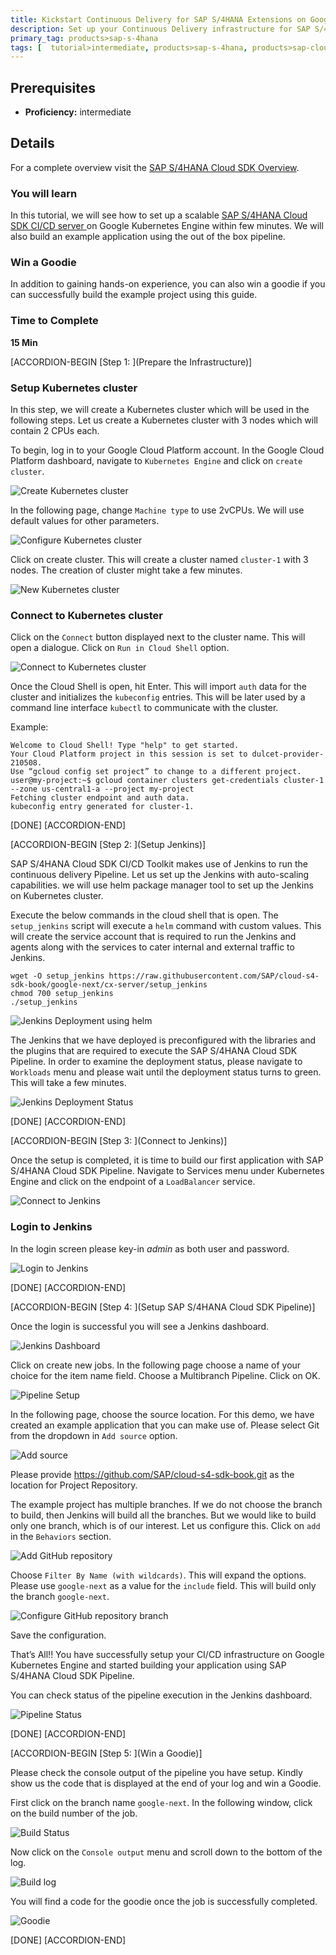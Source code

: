 ```yaml
---
title: Kickstart Continuous Delivery for SAP S/4HANA Extensions on Google Kubernetes Engine
description: Set up your Continuous Delivery infrastructure for SAP S/4HANA Extension applications on Google Kubernetes Engine.
primary_tag: products>sap-s-4hana
tags: [  tutorial>intermediate, products>sap-s-4hana, products>sap-cloud-platform, products>sap-s-4hana-cloud-sdk, topic>cloud, topic>Continues delivery ]
---
```


## Prerequisites  
 - **Proficiency:** intermediate

## Details
For a complete overview visit the [SAP S/4HANA Cloud SDK Overview](https://blogs.sap.com/2017/05/10/first-steps-with-sap-s4hana-cloud-sdk/).

### You will learn  
In this tutorial, we will see how to set up a scalable [SAP S/4HANA Cloud SDK CI/CD server ](https://www.sap.com/germany/developer/topics/s4hana-cloud-sdk.html) on Google Kubernetes Engine within few minutes. We will also build an example application using the out of the box pipeline.

### Win a Goodie
In addition to gaining hands-on experience, you can also win a goodie if you can successfully build the example project using this guide.

### Time to Complete
**15 Min**

[ACCORDION-BEGIN [Step 1: ](Prepare the Infrastructure)]
### Setup Kubernetes cluster

In this step, we will create a Kubernetes cluster which will be used in the following steps.  Let us create a Kubernetes cluster with 3 nodes which will contain 2 CPUs each.

To begin, log in to your Google Cloud Platform account. In the Google Cloud Platform dashboard, navigate to `Kubernetes Engine` and click on `create cluster`.

![Create Kubernetes cluster](images/1.PNG)

In the following page, change `Machine type` to use 2vCPUs. We will use default values for other parameters.

![Configure Kubernetes cluster](images/2.PNG)

Click on create cluster. This will create a cluster named `cluster-1` with 3 nodes.  The creation of cluster might take a few minutes.

![New Kubernetes cluster](images/4.PNG)

### Connect to Kubernetes cluster

Click on the `Connect` button displayed next to the cluster name. This will open a dialogue. Click on `Run in Cloud Shell` option.

![Connect to Kubernetes cluster](images/5.PNG)

Once the Cloud Shell is open, hit Enter. This will import `auth` data for the cluster and initializes the `kubeconfig` entries. This will be later used by a command line interface `kubectl` to communicate with the cluster.

Example:

```
Welcome to Cloud Shell! Type "help" to get started.
Your Cloud Platform project in this session is set to dulcet-provider-210508.
Use “gcloud config set project” to change to a different project.
user@my-project:~$ gcloud container clusters get-credentials cluster-1 --zone us-central1-a --project my-project
Fetching cluster endpoint and auth data.
kubeconfig entry generated for cluster-1.
```

[DONE]
[ACCORDION-END]

[ACCORDION-BEGIN [Step 2: ](Setup Jenkins)]

SAP S/4HANA Cloud SDK CI/CD Toolkit makes use of Jenkins to run the continuous delivery Pipeline. Let us set up the Jenkins with auto-scaling capabilities. we will use helm package manager tool to set up the Jenkins on Kubernetes cluster.

Execute the below commands in the cloud shell that is open. The `setup_jenkins` script will execute a `helm` command with custom values. This will create the service account that is required to run the Jenkins and agents along with the services to cater internal and external traffic to Jenkins.

```
wget -O setup_jenkins https://raw.githubusercontent.com/SAP/cloud-s4-sdk-book/google-next/cx-server/setup_jenkins
chmod 700 setup_jenkins
./setup_jenkins
```

![Jenkins Deployment using helm](images/9.PNG)

The Jenkins that we have deployed is preconfigured with the libraries and the plugins that are required to execute the SAP S/4HANA Cloud SDK Pipeline.
In order to examine the deployment status, please navigate to `Workloads` menu and please wait until the deployment status turns to green. This will take a few minutes.

![Jenkins Deployment Status](images/11.PNG)

[DONE]
[ACCORDION-END]

[ACCORDION-BEGIN [Step 3: ](Connect to Jenkins)]

Once the setup is completed, it is time to build our first application with SAP S/4HANA Cloud SDK Pipeline. Navigate to Services menu under Kubernetes Engine and click on the endpoint of a `LoadBalancer` service.

![Connect to Jenkins](images/10.PNG)

### Login to Jenkins

In the login screen please key-in *admin* as both user and password.  

![Login to Jenkins](images/12.PNG)

[DONE]
[ACCORDION-END]

[ACCORDION-BEGIN [Step 4: ](Setup SAP S/4HANA Cloud SDK Pipeline)]

Once the login is successful you will see a Jenkins dashboard.

![Jenkins Dashboard](images/13.PNG)

Click on create new jobs. In the following page choose a name of your choice for the item name field.  Choose a Multibranch Pipeline. Click on OK.

![Pipeline Setup](images/14.PNG)

In the following page, choose the source location. For this demo, we have created an example application that you can make use of. Please select Git from the dropdown in `Add source` option.

![Add source](images/15.PNG)

Please provide https://github.com/SAP/cloud-s4-sdk-book.git as the location for Project Repository.

The example project has multiple branches. If we do not choose the branch to build, then Jenkins will build all the branches. But we would like to build only one branch, which is of our interest. Let us configure this. Click on `add` in the `Behaviors` section.

![Add GitHub repository](images/16.PNG)

 Choose `Filter By Name (with wildcards)`. This will expand the options. Please use `google-next` as a value for the `include` field.  This will build only the branch `google-next`.

![Configure GitHub repository branch](images/17.PNG)

Save the configuration.

That’s All!! You have successfully setup your CI/CD infrastructure on Google Kubernetes Engine and started building your application using SAP S/4HANA Cloud SDK Pipeline.

You can check status of the pipeline execution in the Jenkins dashboard.

![Pipeline Status](images/18.PNG)

[DONE]
[ACCORDION-END]

[ACCORDION-BEGIN [Step 5: ](Win a Goodie)]

Please check the console output of the pipeline you have setup. Kindly show us the code that is displayed at the end of your log and win a Goodie.

First click on the branch name `google-next`. In the following window, click on the build number of the job.

![Build Status](images/19.PNG)

Now click on the `Console output` menu and scroll down to the bottom of the log.

![Build log](images/20.PNG)

You will find a code for the goodie once the job is successfully completed.

![Goodie](images/21.PNG)

[DONE]
[ACCORDION-END]
